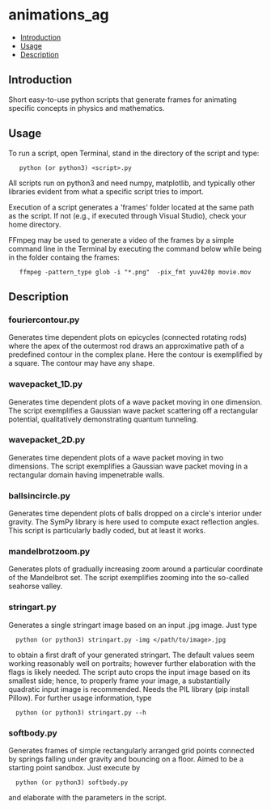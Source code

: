 # animations_ag

- [Introduction](#introduction)
- [Usage](#usage)
- [Description](#description)

## Introduction
Short easy-to-use python scripts that generate frames for animating  specific concepts in physics and mathematics.

## Usage
To run a script, open Terminal, stand in the directory of the script and type:

       python (or python3) <script>.py

All scripts run on python3 and need numpy, matplotlib, and typically other libraries evident from what a specific script tries to import.

Execution of a script generates a 'frames' folder located at the same path as the script. If not (e.g., if executed through Visual Studio), check your home directory.

FFmpeg may be used to generate a video of the frames by a simple command line in the Terminal by executing the command below while being in the folder containg the frames:

       ffmpeg -pattern_type glob -i "*.png"  -pix_fmt yuv420p movie.mov


## Description

### fouriercontour.py  
Generates time dependent plots on epicycles (connected rotating rods) where the apex of the outermost rod draws an approximative path of a predefined contour in the complex plane. Here the contour is exemplified by a square. The contour may have any shape.

### wavepacket_1D.py 
Generates time dependent plots of a wave packet moving in one dimension. The script exemplifies a Gaussian wave packet scattering off a rectangular potential, qualitatively demonstrating quantum tunneling.

### wavepacket_2D.py  
Generates time dependent plots of a wave packet moving in two dimensions. The script exemplifies a Gaussian wave packet moving in a rectangular domain having impenetrable walls.

### ballsincircle.py  
Generates time dependent plots of balls dropped on a circle's interior under gravity. The SymPy library is here used to compute exact reflection angles. This script is particularly badly coded, but at least it works.

### mandelbrotzoom.py  
Generates plots of gradually increasing zoom around a particular coordinate of the Mandelbrot set. The script exemplifies zooming into the so-called seahorse valley.

### stringart.py
Generates a single stringart image based on an input .jpg image. Just type

	  python (or python3) stringart.py -img </path/to/image>.jpg

to obtain a first draft of your generated stringart. The default values seem working reasonably well on portraits; however further elaboration with the flags is likely needed. The script auto crops the input image based on its smallest side; hence, to properly frame your image, a substantially quadratic input image is recommended. Needs the PIL library (pip install Pillow). For further usage information, type

   	  python (or python3) stringart.py --h

### softbody.py
Generates frames of simple rectangularly arranged grid points connected by springs falling under gravity and bouncing on a floor. Aimed to be a starting point sandbox. Just execute by

	  python (or python3) softbody.py

and elaborate with the parameters in the script.
